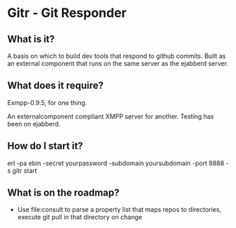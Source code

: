 Gitr - Git Responder
=====================

What is it?
--------------
A basis on which to build dev tools that respond to
github commits. Built as an external component
that runs on the same server as the ejabberd server.

What does it require?
----------------------
Exmpp-0.9.5, for one thing.

An externalcomponent compliant XMPP server for 
another. Testing has been on ejabberd.

How do I start it?
-------------------

erl -pa ebin -secret yourpassword -subdomain yoursubdomain -port 8888 -s gitr start

What is on the roadmap?
-----------------------
 * Use file:consult to parse a property list that maps repos to directories, execute git pull in that directory on change

